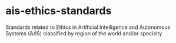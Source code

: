 # ais-ethics-standards
Standards related to Ethics in Artificial Intelligence and Autonomous Systems (A/IS) classified by region of the world and/or specialty

